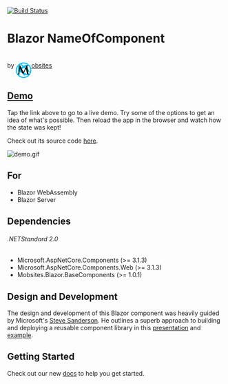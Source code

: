 [![Build Status](https://dev.azure.com/Mobsites-US/Blazor%20Template/_apis/build/status/Build?branchName=master)](https://dev.azure.com/Mobsites-US/Blazor%20Template/_build/latest?definitionId=22&branchName=master)

# Blazor NameOfComponent

by <a href="https://www.mobsites.com"><img align="center" src="./src/assets/mobsites-logo.png" width="36" height="36" style="padding-top: 20px;" />obsites</a>

## [Demo](https://www.mobsites.com/Blazor.NameOfComponent/)

Tap the link above to go to a live demo. Try some of the options to get an idea of what's possible. Then reload the app in the browser and watch how the state was kept!

Check out its source code [here](./samples).

![demo.gif](src/assets/demo.gif)

## For

* Blazor WebAssembly
* Blazor Server

## Dependencies

###### .NETStandard 2.0

* Microsoft.AspNetCore.Components (>= 3.1.3)
* Microsoft.AspNetCore.Components.Web (>= 3.1.3)
* Mobsites.Blazor.BaseComponents (>= 1.0.1)

## Design and Development

The design and development of this Blazor component was heavily guided by Microsoft's [Steve Sanderson](https://blog.stevensanderson.com/). He outlines a superb approach to building and deploying a reusable component library in this [presentation](https://youtu.be/QnBYmTpugz0) and [example](https://github.com/SteveSandersonMS/presentation-2020-01-NdcBlazorComponentLibraries).

## Getting Started

Check out our new [docs](https://www.mobsites.com/blazor/name-of-component) to help you get started.
